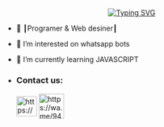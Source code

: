 ## <!-- Typing SVG -->
<p align="center">
    <a href="https://github.com/sanuwaofficial">
        <img align="center"
        src="https://readme-typing-svg.herokuapp.com/?size=30&width=500&lines=HI!!+I+am+Dark%20+%20sadas+..."
            alt="Typing SVG"
        />
    </a>
</p>  

- 🚀 ┃Programer & Web desiner┃
 
- 👀 I’m interested on whatsapp bots

- 🌱 I’m currently learning JAVASCRIPT
- <h3 align="left">Contact us:</h3><p>   <a href="https://www.youtube.com/@sadastech" target="blank"><img align="center" src="https://telegra.ph/file/3794b843b750983cd0ab6.png" alt="https://www.instagram.com/__.sanuwa.__/" height="40" width="40" /></a>  <a href="https://wa.me/94701629707" target="blank"><img align="center" src="https://cdn-icons-png.flaticon.com/512/5649/5649647.png" alt="https://wa.me/94701629707" height="50" width="50" /></a> 
</p>

